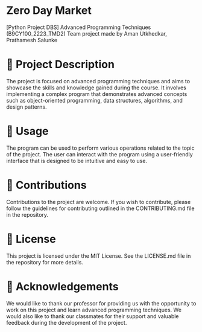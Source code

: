 # Zero Day Market

[Python Project DBS]
Advanced Programming Techniques (B9CY100_2223_TMD2) Team project made by Aman Utkhedkar, Prathamesh Salunke

# 📝 Project Description
The project is focused on advanced programming techniques and aims to showcase the skills and knowledge gained during the course. It involves implementing a complex program that demonstrates advanced concepts such as object-oriented programming, data structures, algorithms, and design patterns.

# 🚀 Usage
The program can be used to perform various operations related to the topic of the project. The user can interact with the program using a user-friendly interface that is designed to be intuitive and easy to use.

# 🤝 Contributions
Contributions to the project are welcome. If you wish to contribute, please follow the guidelines for contributing outlined in the CONTRIBUTING.md file in the repository.

# 📜 License
This project is licensed under the MIT License. See the LICENSE.md file in the repository for more details.

# 💬 Acknowledgements
We would like to thank our professor for providing us with the opportunity to work on this project and learn advanced programming techniques. We would also like to thank our classmates for their support and valuable feedback during the development of the project.
